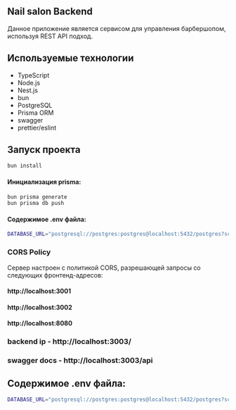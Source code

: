## Nail salon Backend

Данное приложение является сервисом для управления барбершопом, используя REST API подход.

## Используемые технологии

- TypeScript
- Node.js
- Nest.js
- bun
- PostgreSQL
- Prisma ORM
- swagger
- prettier/eslint

## Запуск проекта

```bash
bun install
```

#### Инициализация prisma:

```bash
bun prisma generate
bun prisma db push
```

#### Содержимое .env файла:

```bash
DATABASE_URL="postgresql://postgres:postgres@localhost:5432/postgres?schema=public"
```


### CORS Policy
Сервер настроен с политикой CORS, разрешающей запросы со следующих фронтенд-адресов:
#### http://localhost:3001
#### http://localhost:3002
#### http://localhost:8080


### backend ip - http://localhost:3003/
### swagger docs - http://localhost:3003/api

## Содержимое .env файла:

```bash
DATABASE_URL="postgresql://postgres:postgres@localhost:5432/postgres?schema=public"
```